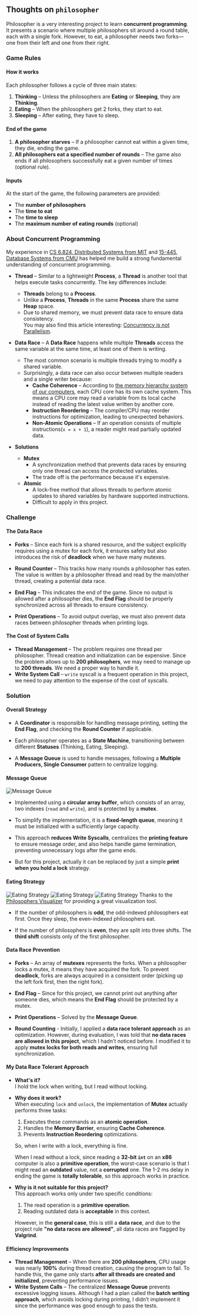 ## Thoughts on `philosopher`

Philosopher is a very interesting project to learn **concurrent programming**. It presents a scenario where multiple philosophers sit around a round table, each with a single fork. However, to eat, a philosopher needs two forks—one from their left and one from their right.

### Game Rules

#### How it works  
Each philosopher follows a cycle of three main states:  

1. **Thinking** – Unless the philosophers are **Eating** or **Sleeping**, they are **Thinking**.  
2. **Eating** – When the philosophers get 2 forks, they start to eat.  
3. **Sleeping** – After eating, they have to sleep.  

#### End of the game    

1. **A philosopher starves** – If a philosopher cannot eat within a given time, they die, ending the game.  
2. **All philosophers eat a specified number of rounds** – The game also ends if all philosophers successfully eat a given number of times (optional rule).  

#### Inputs  
At the start of the game, the following parameters are provided:  

- The **number of philosophers**  
- The **time to eat**
- The **time to sleep**
- The **maximum number of eating rounds** (optional)

### About Concurrent Programming
My experience in [CS 6.824, Distributed Systems from MIT](https://pdos.csail.mit.edu/6.824/index.html) and [15-445, Database Systems from CMU](https://15445.courses.cs.cmu.edu/spring2025/) has helped me build a strong fundamental understanding of concurrent programming.  

- **Thread** – Similar to a lightweight **Process**, a **Thread** is another tool that helps execute tasks concurrently. The key differences include:  
    - **Threads** belong to a **Process**.  
    - Unlike a **Process**, **Threads** in the same **Process** share the same **Heap** space.  
    - Due to shared memory, we must prevent data race to ensure data consistency.  
  You may also find this article interesting: [Concurrency is not Parallelism](https://go.dev/blog/waza-talk).  

- **Data Race** – A **Data Race** happens while multiple **Threads** access the same variable at the same time, at least one of them is writing.
    - The most common scenario is multiple threads trying to modify a shared variable.  
    - Surprisingly, a data race can also occur between multiple readers and a single writer because:  
        - **Cache Coherence** – According to [the memory hierarchy system of our computers](https://www.geeksforgeeks.org/memory-hierarchy-design-and-its-characteristics/), each CPU core has its own cache system. This means a CPU core may read a variable from its local cache instead of reading the latest value written by another core.  
        - **Instruction Reordering** – The compiler/CPU may reorder instructions for optimization, leading to unexpected behaviors.  
        - **Non-Atomic Operations** – If an operation consists of multiple instructions(```x = x + 1```), a reader might read partially updated data.  

- **Solutions**  
    - **Mutex**  
        - A synchronization method that prevents data races by ensuring only one thread can access the protected variables.
        - The trade off is the performance because it's expensive.
    - **Atomic**  
        - A lock-free method that allows threads to perform atomic updates to shared variables by hardware supported instructions.
        - Difficult to apply in this project.  

### Challenge

#### The Data Race  
- **Forks** – Since each fork is a shared resource, and the subject explicitly requires using a mutex for each fork, it ensures safety but also introduces the risk of **deadlock** when we have many mutexes.  

- **Round Counter** – This tracks how many rounds a philosopher has eaten. The value is written by a philosopher thread and read by the main/other thread, creating a potential data race.  

- **End Flag** – This indicates the end of the game. Since no output is allowed after a philosopher dies, the **End Flag** should be properly synchronized across all threads to ensure consistency.

- **Print Operations** – To avoid output overlap, we must also prevent data races between philosopher threads when printing logs.  

#### The Cost of System Calls  
- **Thread Management** – The problem requires one thread per philosopher. Thread creation and initialization can be expensive. Since the problem allows up to **200 philosophers**, we may need to manage up to **200 threads**. We need a proper way to handle it.
- **Write System Call** – `write` syscall is a frequent operation in this project, we need to pay attention to the expense of the cost of syscalls.

### Solution

#### **Overall Strategy**  
- A **Coordinator** is responsible for handling message printing, setting the **End Flag**, and checking the **Round Counter** if applicable.  

- Each philosopher operates as a **State Machine**, transitioning between different **Statuses** (Thinking, Eating, Sleeping).  

- A **Message Queue** is used to handle messages, following a **Multiple Producers, Single Consumer** pattern to centralize logging.  

#### **Message Queue** 
![Message Queue](./imgs/philo_2.png) 
- Implemented using a **circular array buffer**, which consists of an array, two indexes (`read` and `write`), and is protected by a **mutex**.  

- To simplify the implementation, it is a **fixed-length queue**, meaning it must be initialized with a sufficiently large capacity.  

- This approach **reduces Write Syscalls**, centralizes the **printing feature** to ensure message order, and also helps handle game termination, preventing unnecessary logs after the game ends.

- But for this project, actually it can be replaced by just a simple **print when you hold a lock** strategy.

#### **Eating Strategy**
![Eating Strategy](./imgs/philo_1.png) 
![Eating Strategy](./imgs/philo_3.png) 
![Eating Strategy](./imgs/philo_4.png)
Thanks to the [Philosophers Visualizer](https://nafuka11.github.io/philosophers-visualizer/) for providing a great visualization tool.

- If the number of philosophers is **odd**, the odd-indexed philosophers eat first. Once they sleep, the even-indexed philosophers eat.  

- If the number of philosophers is **even**, they are split into three shifts. The **third shift** consists only of the first philosopher.  

#### **Data Race Prevention**  
- **Forks** – An array of **mutexes** represents the forks. When a philosopher locks a mutex, it means they have acquired the fork. To prevent **deadlock**, forks are always acquired in a consistent order (picking up the left fork first, then the right fork).  

- **End Flag** – Since for this project, we cannot print out anything after someone dies, which means the **End Flag** should be protected by a mutex.

- **Print Operations** – Solved by the **Message Queue**.

- **Round Counting** - Initially, I applied a **data race tolerant approach** as an optimization. However, during evaluation, I was told that **no data races are allowed in this project**, which I hadn't noticed before. I modified it to apply **mutex locks for both reads and writes**, ensuring full synchronization.  

#### **My Data Race Tolerant Approach**  

- **What's it?**  
  I hold the lock when writing, but I read without locking.  

- **Why does it work?**  
  When executing `lock` and `unlock`, the implementation of **Mutex** actually performs three tasks:  
  1. Executes these commands as an **atomic operation**.  
  2. Handles the **Memory Barrier**, ensuring **Cache Coherence**.  
  3. Prevents **Instruction Reordering** optimizations.  

  So, when I write with a lock, everything is fine.  

  When I read without a lock, since reading a **32-bit `int`** on an **x86** computer is also a **primitive operation**, the worst-case scenario is that I might read an **outdated** value, not a **corrupted** one. The 1-2 ms delay in ending the game is **totally tolerable**, so this approach works in practice.  

- **Why is it not suitable for this project?**  
  This approach works only under two specific conditions:  
  1. The read operation is a **primitive operation**.  
  2. Reading outdated data is **acceptable** in this context.  

  However, in the **general case**, this is still a **data race**, and due to the project rule **"no data races are allowed"**, all data races are flagged by **Valgrind**.  


#### **Efficiency Improvements**  
- **Thread Management** – When there are **200 philosophers**, CPU usage was nearly **100%** during thread creation, causing the program to fail. To handle this, the game only starts **after all threads are created and initialized**, preventing performance issues.  
- **Write System Calls** – The centralized **Message Queue** prevents excessive logging issues. Although I had a plan called the **batch writing approach**, which avoids locking during printing, I didn’t implement it since the performance was good enough to pass the tests.  
